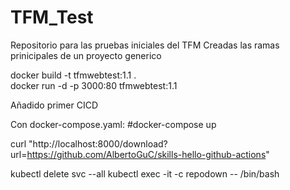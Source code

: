 # TFM_Test
Repositorio para las pruebas iniciales del TFM
Creadas las ramas prinicipales de un proyecto generico

docker build -t tfmwebtest:1.1 .  
docker run -d -p 3000:80 tfmwebtest:1.1

Añadido primer CICD

Con docker-compose.yaml:
#docker-compose up

curl "http://localhost:8000/download?url=https://github.com/AlbertoGuC/skills-hello-github-actions"

kubectl delete svc --all
kubectl exec -it <nombre-del-pod> -c repodown -- /bin/bash




